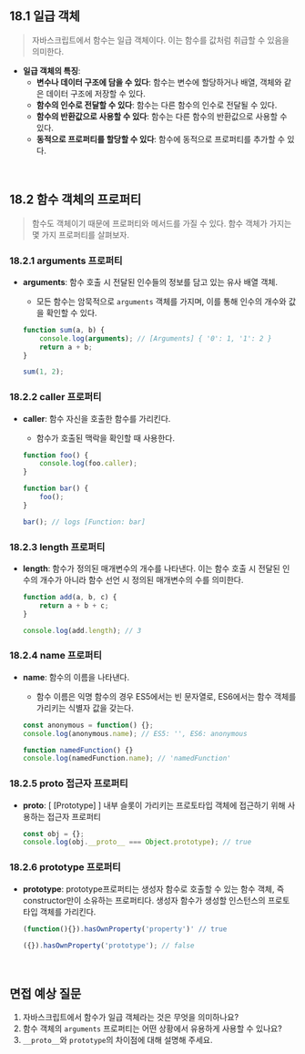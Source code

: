 ## 18.1 일급 객체

> 자바스크립트에서 함수는 일급 객체이다. 이는 함수를 값처럼 취급할 수 있음을 의미한다.
> 
- **일급 객체의 특징**:
    - **변수나 데이터 구조에 담을 수 있다**: 함수는 변수에 할당하거나 배열, 객체와 같은 데이터 구조에 저장할 수 있다.
    - **함수의 인수로 전달할 수 있다**: 함수는 다른 함수의 인수로 전달될 수 있다.
    - **함수의 반환값으로 사용할 수 있다**: 함수는 다른 함수의 반환값으로 사용할 수 있다.
    - **동적으로 프로퍼티를 할당할 수 있다**: 함수에 동적으로 프로퍼티를 추가할 수 있다.

<br>

## 18.2 함수 객체의 프로퍼티

> 함수도 객체이기 때문에 프로퍼티와 메서드를 가질 수 있다. 함수 객체가 가지는 몇 가지 프로퍼티를 살펴보자.
> 

### 18.2.1 arguments 프로퍼티

- **arguments**: 함수 호출 시 전달된 인수들의 정보를 담고 있는 유사 배열 객체.
    - 모든 함수는 암묵적으로 `arguments` 객체를 가지며, 이를 통해 인수의 개수와 값을 확인할 수 있다.
    
    ```jsx
    function sum(a, b) {
        console.log(arguments); // [Arguments] { '0': 1, '1': 2 }
        return a + b;
    }
    
    sum(1, 2);
    ```
    

### 18.2.2 caller 프로퍼티

- **caller**: 함수 자신을 호출한 함수를 가리킨다.
    - 함수가 호출된 맥락을 확인할 때 사용한다.
    
    ```jsx
    function foo() {
        console.log(foo.caller);
    }
    
    function bar() {
        foo();
    }
    
    bar(); // logs [Function: bar]
    ```
    

### 18.2.3 length 프로퍼티

- **length**: 함수가 정의된 매개변수의 개수를 나타낸다. 이는 함수 호출 시 전달된 인수의 개수가 아니라 함수 선언 시 정의된 매개변수의 수를 의미한다.
    
    ```jsx
    function add(a, b, c) {
        return a + b + c;
    }
    
    console.log(add.length); // 3
    ```
    

### 18.2.4 name 프로퍼티

- **name**: 함수의 이름을 나타낸다.
    - 함수 이름은 익명 함수의 경우 ES5에서는 빈 문자열로, ES6에서는 함수 객체를 가리키는 식별자 값을 갖는다.
    
    ```jsx
    const anonymous = function() {};
    console.log(anonymous.name); // ES5: '', ES6: anonymous
    
    function namedFunction() {}
    console.log(namedFunction.name); // 'namedFunction'
    ```
    

### 18.2.5 __proto__ 접근자 프로퍼티

- **__proto__**: [ [Prototype] ] 내부 슬롯이 가리키는 프로토타입 객체에 접근하기 위해 사용하는 접근자 프로퍼티
    
    ```jsx
    const obj = {};
    console.log(obj.__proto__ === Object.prototype); // true
    ```
    

### 18.2.6 prototype 프로퍼티

- **prototype**: prototype프로퍼티는 생성자 함수로 호출할 수 있는 함수 객체, 즉 constructor만이 소유하는 프로퍼티다. 생성자 함수가 생성할 인스턴스의 프로토타입 객체를 가리킨다.
    
    ```jsx
    (function(){}).hasOwnProperty('property')' // true
    
    ({}).hasOwnProperty('prototype'); // false
    ```
    
<br>

## 면접 예상 질문

1. 자바스크립트에서 함수가 일급 객체라는 것은 무엇을 의미하나요?
2. 함수 객체의 `arguments` 프로퍼티는 어떤 상황에서 유용하게 사용할 수 있나요?
3. `__proto__`와 `prototype`의 차이점에 대해 설명해 주세요.
